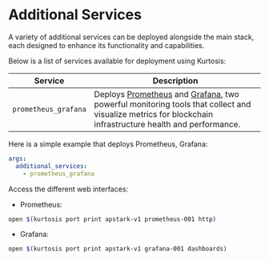 # Additional Services

A variety of additional services can be deployed alongside the main stack, each designed to enhance its functionality and capabilities.

Below is a list of services available for deployment using Kurtosis:

| Service              | Description                                                                                                                                                                                                                              |
|----------------------|------------------------------------------------------------------------------------------------------------------------------------------------------------------------------------------------------------------------------------------|
| `prometheus_grafana` | Deploys [Prometheus](https://github.com/prometheus/prometheus) and [Grafana](https://github.com/grafana/grafana), two powerful monitoring tools that collect and visualize metrics for blockchain infrastructure health and performance. |

Here is a simple example that deploys Prometheus, Grafana:

```yml
args:
  additional_services:
    - prometheus_grafana
```

Access the different web interfaces:

- Prometheus:

```bash
open $(kurtosis port print apstark-v1 prometheus-001 http)
```

- Grafana:

```bash
open $(kurtosis port print apstark-v1 grafana-001 dashboards)
```
